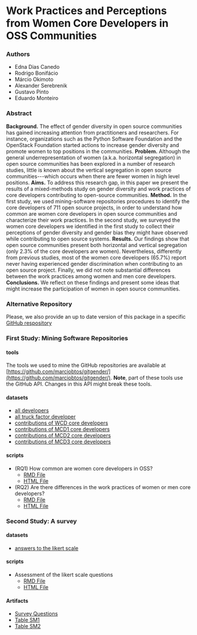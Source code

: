 # Work Practices and Perceptions from Women Core Developers in OSS Communities

### Authors

   * Edna Dias Canedo 
   * Rodrigo Bonifácio 
   * Márcio Okimoto 
   * Alexander Serebrenik
   * Gustavo Pinto
   * Eduardo Monteiro
   
### Abstract 

**Background.** The effect of gender diversity in open source communities has gained increasing attention from practitioners and researchers. For instance, organizations such as the Python Software Foundation and the OpenStack Foundation started actions to increase gender diversity and promote women to top positions in the communities. **Problem.** Although the general underrepresentation of women (a.k.a. horizontal segregation) in open source communities has been explored in a number of research studies, little is known about the vertical segregation in open source communities---which occurs when there are fewer women in high level positions. **Aims.** To address this research gap, in this paper we present the results of a mixed-methods study on gender diversity and work practices of core developers contributing to open-source communities. **Method.** In the first study, we used mining-software repositories procedures to identify the core developers of 711 open source projects, in order to understand how common are women core developers in open source communities and characterize their work practices. In the second study, we surveyed the women core developers we identified in the first study to collect their perceptions of gender diversity and gender bias they might have observed while contributing to open source systems. **Results.** Our findings show that open source communities present both horizontal and vertical segregation (only 2.3% of the core developers are women). Nevertheless, differently from previous studies, most of the women core developers (65.7%) report never having experienced gender discrimination when contributing to an open source project. Finally, we did not note substantial differences between the work practices among women and men core developers. **Conclusions.** We reflect on these findings and present some ideas that might increase the participation of women in open source communities. 

### Alternative Repository 

Please, we also provide an up to date version of this package in a specific [GitHub respository](https://github.com/ednacanedo/oss-gender-kd-research.git) 

### First Study: Mining Software Repositories 

#### tools 

The tools we used to mine the GitHub repositories are available at [https://github.com/marciobtos/gitgender/](https://github.com/marciobtos/gitgender/). **Note**, part of these tools use the 
GitHub API. Changes in this API might break these tools. 

#### datasets
   * [all developers](datasets/all_commiters_repo.csv)
   * [all truck factor developer](datasets/tf.csv)
   * [contributions of WCD core developers](datasets/commits_female_categorized.csv)
   * [contributions of MCD1 core developers](datasets/commits_male_s1_categorized.csv)
   * [contributions of MCD2 core developers](datasets/commits_male_s2_categorized.csv)
   * [contributions of MCD3 core developers](datasets/commits_male_s3_categorized.csv)
   

#### scripts
   * (RQ1) How common are women core developers in OSS?
      * [RMD File](analysis/RQ1.Rmd)  
      * [HTML File](https://htmlpreview.github.io/?https://github.com/ednacanedo/oss-gender-kd-research/blob/master/analysis/RQ1.html)
   * (RQ2) Are there differences in the work practices of women or men core developers? 
      * [RMD File](analysis/RQ2.Rmd) 
      * [HTML File](https://htmlpreview.github.io/?https://github.com/ednacanedo/oss-gender-kd-research/blob/master/analysis/RQ2.html)
   

### Second Study: A survey 

#### datasets 

 * [answers to the likert scale](datasets/survey-closed-questions.csv)
  
#### scripts

 * Assessment of the likert scale questions
      * [RMD File](./analysis/RQS.Rmd) 
      * [HTML File](https://htmlpreview.github.io/?https://github.com/ednacanedo/oss-gender-kd-research/blob/master/analysis/RQS.html)

#### Artifacts 

   * [Survey Questions](./survey/questions.html)
   * [Table SM1](https://htmlpreview.github.io/?https://github.com/ednacanedo/oss-gender-kd-research/blob/master/survey/tableSM1.html)
   * [Table SM2](https://htmlpreview.github.io/?https://github.com/ednacanedo/oss-gender-kd-research/blob/master/survey/tableSM2.html)
   
